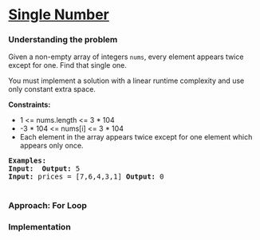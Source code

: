 # [ Single Number](https://leetcode.com/problems/single-number/)

### Understanding the problem
Given a non-empty array of integers `nums`, every element appears twice except for one. Find that single one.

You must implement a solution with a linear runtime complexity and use only constant extra space.

<b>Constraints:</b>
- 1 <= nums.length <= 3 * 104
- -3 * 104 <= nums[i] <= 3 * 104
- Each element in the array appears twice except for one element which appears only once.

<pre>
<b>Examples:</b>
<b>Input:</b>  <b>Output:</b> 5 
<b>Input:</b> prices = [7,6,4,3,1] <b>Output:</b> 0 
</pre>

#
### Approach: For Loop


### Implementation
```js

```
